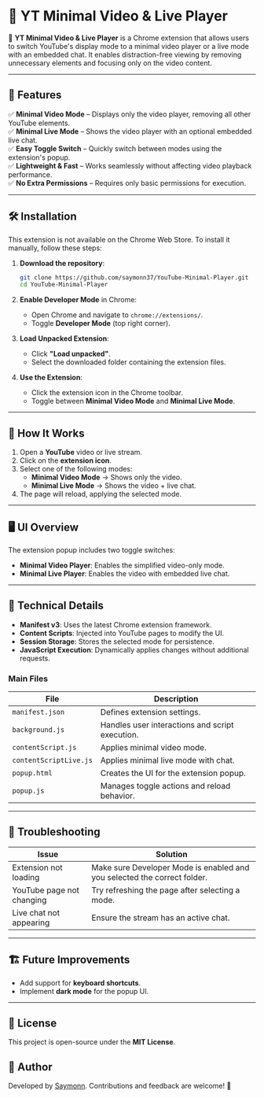 # 📌 YT Minimal Video & Live Player

🚀 **YT Minimal Video & Live Player** is a Chrome extension that allows users to switch YouTube's display mode to a minimal video player or a live mode with an embedded chat. It enables distraction-free viewing by removing unnecessary elements and focusing only on the video content.

---

## 🎯 Features

✅ **Minimal Video Mode** – Displays only the video player, removing all other YouTube elements.  
✅ **Minimal Live Mode** – Shows the video player with an optional embedded live chat.  
✅ **Easy Toggle Switch** – Quickly switch between modes using the extension's popup.  
✅ **Lightweight & Fast** – Works seamlessly without affecting video playback performance.  
✅ **No Extra Permissions** – Requires only basic permissions for execution.  

---

## 🛠️ Installation

This extension is not available on the Chrome Web Store. To install it manually, follow these steps:

1. **Download the repository**:
   ```bash
   git clone https://github.com/saymonn37/YouTube-Minimal-Player.git
   cd YouTube-Minimal-Player
   ```

2. **Enable Developer Mode** in Chrome:
   - Open Chrome and navigate to `chrome://extensions/`.
   - Toggle **Developer Mode** (top right corner).

3. **Load Unpacked Extension**:
   - Click **"Load unpacked"**.
   - Select the downloaded folder containing the extension files.

4. **Use the Extension**:
   - Click the extension icon in the Chrome toolbar.
   - Toggle between **Minimal Video Mode** and **Minimal Live Mode**.

---

## 🚀 How It Works

1. Open a **YouTube** video or live stream.
2. Click on the **extension icon**.
3. Select one of the following modes:
   - **Minimal Video Mode** → Shows only the video.
   - **Minimal Live Mode** → Shows the video + live chat.
4. The page will reload, applying the selected mode.

---

## 🖥️ UI Overview

The extension popup includes two toggle switches:

- **Minimal Video Player**: Enables the simplified video-only mode.
- **Minimal Live Player**: Enables the video with embedded live chat.

---

## 📜 Technical Details

- **Manifest v3**: Uses the latest Chrome extension framework.
- **Content Scripts**: Injected into YouTube pages to modify the UI.
- **Session Storage**: Stores the selected mode for persistence.
- **JavaScript Execution**: Dynamically applies changes without additional requests.

### **Main Files**
| File                  | Description |
|----------------------|-------------|
| `manifest.json`      | Defines extension settings. |
| `background.js`      | Handles user interactions and script execution. |
| `contentScript.js`   | Applies minimal video mode. |
| `contentScriptLive.js` | Applies minimal live mode with chat. |
| `popup.html`         | Creates the UI for the extension popup. |
| `popup.js`          | Manages toggle actions and reload behavior. |

---

## 🔧 Troubleshooting

| Issue | Solution |
|-------|----------|
| Extension not loading | Make sure Developer Mode is enabled and you selected the correct folder. |
| YouTube page not changing | Try refreshing the page after selecting a mode. |
| Live chat not appearing | Ensure the stream has an active chat. |

---

## 🏗️ Future Improvements

- Add support for **keyboard shortcuts**.
- Implement **dark mode** for the popup UI.

---

## 📝 License

This project is open-source under the **MIT License**.

## 👥 Author

Developed by [Saymonn](https://github.com/saymonn37). Contributions and feedback are welcome! 🚀
